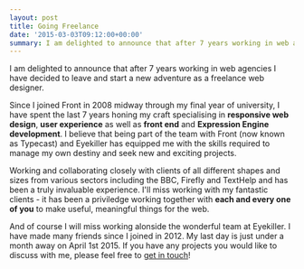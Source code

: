 ```yaml
---
layout: post
title: Going Freelance
date: '2015-03-03T09:12:00+00:00'
summary: I am delighted to announce that after 7 years working in web agencies I have decided to leave and start a new adventure as a freelance web designer.
---
```


I am delighted to announce that after 7 years working in web agencies I have decided to leave and start a new adventure as a freelance web designer.

Since I joined Front in 2008 midway through my final year of university, I have spent the last 7 years honing my craft specialising in **responsive web design**, **user experience** as well as **front end** and **Expression Engine development**. I believe that being part of the team with Front (now known as Typecast) and Eyekiller has equipped me with the skills required to manage my own destiny and seek new and exciting projects. 

Working and collaborating closely with clients of all different shapes and sizes from various sectors including the BBC, Firefly and TextHelp and has been a truly invaluable experience. I'll miss working with my fantastic clients - it has been a priviledge working together with **each and every one of you** to make useful, meaningful things for the web.

And of course I will miss working alonside the wonderful team at Eyekiller. I have made many friends since I joined in 2012. My last day is just under a month away on April 1st 2015. If you have any projects you would like to discuss with me, please feel free to [get in touch](mailto:madebyjordan@gmail.com)!